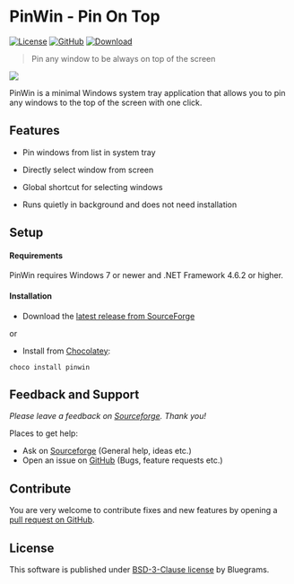 # PinWin - Pin On Top

[![License](https://img.shields.io/github/license/bluegrams/pinwin.svg)](https://github.com/bluegrams/pinwin/blob/master/LICENSE.txt)
[![GitHub](https://img.shields.io/github/tag/bluegrams/pinwin.svg)](https://github.com/bluegrams/pinwin)
[![Download](https://img.shields.io/sourceforge/dm/pinwin.svg)](https://sourceforge.net/projects/pinwin/files/)

> Pin any window to be always on top of the screen

[![](https://a.fsdn.com/con/app/sf-download-button)](https://sourceforge.net/projects/pinwin/files/)

PinWin is a minimal Windows system tray application that allows you to pin any windows to the top of the screen with one click.

## Features

- Pin windows from list in system tray 

- Directly select window from screen

- Global shortcut for selecting windows

- Runs quietly in background and does not need installation

## Setup

#### Requirements

PinWin requires Windows 7 or newer and .NET Framework 4.6.2 or higher.

#### Installation

- Download the [latest release from SourceForge](https://sourceforge.net/projects/pinwin/files/)

or

- Install from [Chocolatey](https://chocolatey.org):
```
choco install pinwin
```

## Feedback and Support

_Please leave a feedback on [Sourceforge](https://sourceforge.net/p/pinwin/reviews). Thank you!_

Places to get help:

* Ask on [Sourceforge](https://sourceforge.net/p/pinwin/discussion/) (General help, ideas etc.)
* Open an issue on [GitHub](https://github.com/bluegrams/pinwin/issues) (Bugs, feature requests etc.)

## Contribute

You are very welcome to contribute fixes and new features by opening a [pull request on GitHub](https://github.com/bluegrams/pinwin/pulls).

## License

This software is published under [BSD-3-Clause license](https://github.com/Bluegrams/pinwin/blob/master/LICENSE.txt) by Bluegrams.
